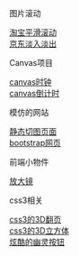 图片滚动

[淘宝平滑滚动](https://ryyang.github.io/ProjectCollection/Picture/taobao/)<br/>
[京东淡入淡出](https://ryyang.github.io/ProjectCollection/Picture/jd/)<br/>

Canvas项目

[canvas时钟](https://ryyang.github.io/Canvasclock/)<br/>
[canvas倒计时](https://ryyang.github.io/CanvasCountdown/)<br/>

模仿的网站

[静态切图页面](https://ryyang.github.io/PsdToHtml/)<br/>
[bootstrap网页](https://ryyang.github.io/ProjectCollection/web/bootstrapweb/)<br/>

前端小物件

[放大镜](https://ryyang.github.io/magnifying/)<br/>

css3相关

[css3的3D翻页](https://ryyang.github.io/ProjectCollection/css3/demo1/)<br/>
[css3的3D立方体](https://ryyang.github.io/ProjectCollection/css3/democube/)<br/>
[炫酷的幽灵按钮](https://ryyang.github.io/ProjectCollection/css3/ghostbutton/)<br/>